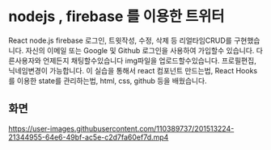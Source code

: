 # nodejs , firebase 를 이용한 트위터


React node.js firebase 
로그인, 트윗작성, 수정, 삭제 등 리얼타임CRUD를 구현했습니다.
자신의 이메일 또는 Google 및 Github 로그인을 사용하여 가입할수 있습니다.
다른사용자와 언제든지 채팅할수있습니다 img파일을 업로드할수있습니다.
프로필편집, 닉네임변경이 가능합니다.
이 실습을 통해서 react 컴포넌트 만드는법, React Hooks를 이용한 state를 관리하는법, html, css, github 등을 배웠습니다.

## 화면


https://user-images.githubusercontent.com/110389737/201513224-21344955-64e6-49bf-ac5e-c2d7fa60ef7d.mp4



